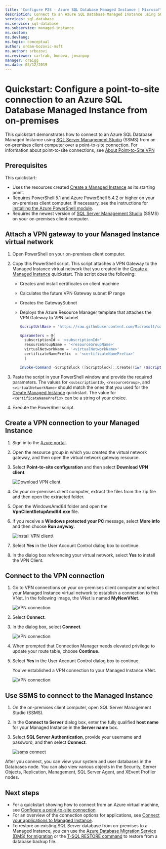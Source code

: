 ```yaml
---
title: 'Configure P2S - Azure SQL Database Managed Instance | Microsoft Docs'
description: Connect to an Azure SQL Database Managed Instance using SQL Server Management Studio using a point-to-site connection from an on-premises client computer.
services: sql-database
ms.service: sql-database
ms.subservice: managed-instance
ms.custom: 
ms.devlang: 
ms.topic: conceptual
author: srdan-bozovic-msft
ms.author: srbozovi
ms.reviewer: carlrab, bonova, jovanpop
manager: craigg
ms.date: 03/12/2019
---
```

# Quickstart: Configure a point-to-site connection to an Azure SQL Database Managed Instance from on-premises

This quickstart demonstrates how to connect to an Azure SQL Database Managed Instance using [SQL Server Management Studio](https://docs.microsoft.com/sql/ssms/sql-server-management-studio-ssms) (SSMS)  from an on-premises client computer over a point-to-site connection. For information about point-to-site connections, see [About Point-to-Site VPN](../vpn-gateway/point-to-site-about.md)

## Prerequisites

This quickstart:

- Uses the resources created [Create a Managed Instance](sql-database-managed-instance-get-started.md) as its starting point.
- Requires PowerShell 5.1 and Azure PowerShell 5.4.2 or higher on your on-premises client computer. If necessary, see the instructions for [installing the Azure PowerShell module](https://docs.microsoft.com/powershell/azure/install-az-ps#install-the-azure-powershell-module).
- Requires the newest version of [SQL Server Management Studio](https://docs.microsoft.com/sql/ssms/sql-server-management-studio-ssms) (SSMS) on your on-premises client computer.

## Attach a VPN gateway to your Managed Instance virtual network

1. Open PowerShell on your on-premises client computer.
2. Copy this PowerShell script. This script attaches a VPN Gateway to the Managed Instance virtual network that you created in the [Create a Managed Instance](sql-database-managed-instance-get-started.md) quickstart. This script does the following:

   - Creates and install certificates on client machine
   - Calculates the future VPN Gateway subnet IP range
   - Creates the GatewaySubnet
   - Deploys the Azure Resource Manager template that attaches the VPN Gateway to VPN subnet

     ```powershell
     $scriptUrlBase = 'https://raw.githubusercontent.com/Microsoft/sql-server-samples/master/samples/manage/azure-sql-db-managed-instance/attach-vpn-gateway'

     $parameters = @{
       subscriptionId = '<subscriptionId>'
       resourceGroupName = '<resourceGroupName>'
       virtualNetworkName = '<virtualNetworkName>'
       certificateNamePrefix  = '<certificateNamePrefix>'
       }

     Invoke-Command -ScriptBlock ([Scriptblock]::Create((iwr ($scriptUrlBase+'/attachVPNGateway.ps1?t='+ [DateTime]::Now.Ticks)).Content)) -ArgumentList $parameters, $scriptUrlBase
     ```

3. Paste the script in your PowerShell window and provide the required parameters. The values for `<subscriptionId>`, `<resourceGroup>`, and `<virtualNetworkName>` should match the ones that you used for the [Create Managed Instance](sql-database-managed-instance-get-started.md) quickstart. The value for `<certificateNamePrefix>` can be a string of your choice.

4. Execute the PowerShell script.

## Create a VPN connection to your Managed Instance

1. Sign in to the [Azure portal](https://portal.azure.com/).
2. Open the resource group in which you created the virtual network gateway, and then open the virtual network gateway resource.
3. Select **Point-to-site configuration** and then select **Download VPN client**.

    ![Download VPN client](./media/sql-database-managed-instance-configure-p2s/download-vpn-client.png)  
4. On your on-premises client computer, extract the files from the zip file and then open the extracted folder.
5. Open the WindowsAmd64 folder and open the **VpnClientSetupAmd64.exe** file.
6. If you receive a **Windows protected your PC** message, select **More info** and then choose **Run anyway**.

    ![Install VPN client](./media/sql-database-managed-instance-configure-p2s/vpn-client-defender.png)\
7. Select **Yes** in the User Account Control dialog box to continue.
8. In the dialog box referencing your virtual network, select **Yes** to install the VPN Client.

## Connect to the VPN connection

1. Go to VPN connections on your on-premises client computer and select your Managed Instance virtual network to establish a connection to this VNet. In the following image, the VNet is named **MyNewVNet**.

    ![VPN connection](./media/sql-database-managed-instance-configure-p2s/vpn-connection.png)  
2. Select **Connect**.
3. In the dialog box, select **Connect**.

    ![VPN connection](./media/sql-database-managed-instance-configure-p2s/vpn-connection2.png)  
4. When prompted that Connection Manager needs elevated privilege to update your route table, choose **Continue**.
5. Select **Yes** in the User Account Control dialog box to continue.

   You've established a VPN connection to your Managed Instance VNet.

    ![VPN connection](./media/sql-database-managed-instance-configure-p2s/vpn-connection-succeeded.png)  


## Use SSMS to connect to the Managed Instance

1. On the on-premises client computer, open SQL Server Management Studio (SSMS).
2. In the **Connect to Server** dialog box, enter the fully qualified **host name** for your Managed Instance in the **Server name** box. 
1. Select **SQL Server Authentication**, provide your username and password, and then select **Connect**.

    ![ssms connect](./media/sql-database-managed-instance-configure-vm/ssms-connect.png)  

After you connect, you can view your system and user databases in the Databases node. You can also view various objects in the Security, Server Objects, Replication, Management, SQL Server Agent, and XEvent Profiler nodes.

## Next steps

- For a quickstart showing how to connect from an Azure virtual machine, see [Configure a point-to-site connection](sql-database-managed-instance-configure-p2s.md).
- For an overview of the connection options for applications, see [Connect your applications to Managed Instance](sql-database-managed-instance-connect-app.md).
- To restore an existing SQL Server database from on-premises to a Managed Instance, you can use the [Azure Database Migration Service (DMS) for migration](../dms/tutorial-sql-server-to-managed-instance.md) or the [T-SQL RESTORE command](sql-database-managed-instance-get-started-restore.md) to restore from a database backup file.

